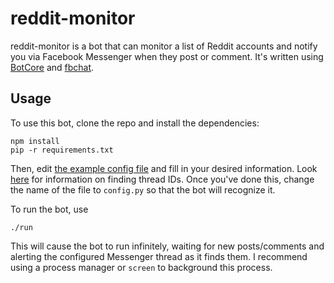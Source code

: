 # reddit-monitor
reddit-monitor is a bot that can monitor a list of Reddit accounts and notify you via Facebook Messenger when they post or comment. It's written using [BotCore](https://github.com/AstroCB/BotCore) and [fbchat]([https://](https://github.com/carpedm20/fbchat)).

## Usage
To use this bot, clone the repo and install the dependencies:

```
npm install
pip -r requirements.txt
```

Then, edit [the example config file](config.example.py) and fill in your desired information. Look [here](https://fbchat.readthedocs.io/en/stable/intro.html#threads) for information on finding thread IDs. Once you've done this, change the name of the file to `config.py` so that the bot will recognize it.

To run the bot, use

```
./run
```

This will cause the bot to run infinitely, waiting for new posts/comments and alerting the configured Messenger thread as it finds them. I recommend using a process manager or `screen` to background this process.